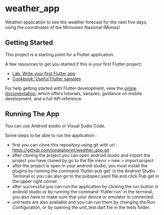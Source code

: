 # weather_app

Weather application to see the weather forecast for the next five days, using the coordinates of the Monumen Nasional (Monas)

## Getting Started

This project is a starting point for a Flutter application.

A few resources to get you started if this is your first Flutter project:

- [Lab: Write your first Flutter app](https://docs.flutter.dev/get-started/codelab)
- [Cookbook: Useful Flutter samples](https://docs.flutter.dev/cookbook)

For help getting started with Flutter development, view the
[online documentation](https://docs.flutter.dev/), which offers tutorials,
samples, guidance on mobile development, and a full API reference.

## Running The App

You can use Android studio or Visual Sudio Code.

Some steps to be able to run the application :

- first you can clone this repository using git with url : https://github.com/jonatanprim/weather_app.git
- after cloning the project you can open android studio and import the project you have cloned by go to the file menu > new > import project
- after the project is open in your android studio, you must install the plugins by running the command 'flutter pub get' in the Android Studio Terminal or you can also go to the pubspec.yaml file and click Pub get in the upper right corner.
- after successful you can run the application by clicking the run button in android studio or by running the command 'flutter run' in the terminal, you also have to make sure that your device or emulator is connected.
- unit tests are also available and you can run them by changing the Run Configuration, or by opening the unit_test.dart file in the tests folder.


